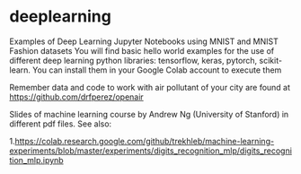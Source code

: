 # deeplearning
Examples of Deep Learning Jupyter Notebooks using MNIST and MNIST Fashion datasets
You will find basic hello world examples for the use of different deep learning python libraries: tensorflow, keras, pytorch, scikit-learn. You can install them in your Google Colab account to execute them

Remember data and code to work with air pollutant of your city are found at https://github.com/drfperez/openair

Slides of machine learning course by Andrew Ng (University of Stanford) in different pdf files.
See also:

1.https://colab.research.google.com/github/trekhleb/machine-learning-experiments/blob/master/experiments/digits_recognition_mlp/digits_recognition_mlp.ipynb
